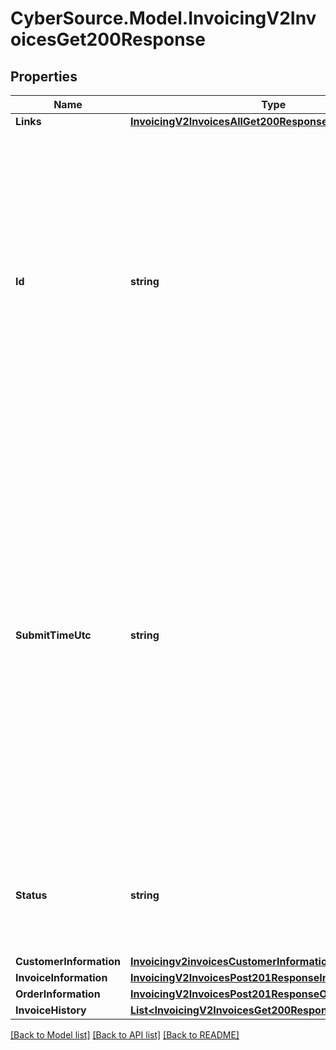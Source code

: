 # CyberSource.Model.InvoicingV2InvoicesGet200Response
## Properties

Name | Type | Description | Notes
------------ | ------------- | ------------- | -------------
**Links** | [**InvoicingV2InvoicesAllGet200ResponseLinks1**](InvoicingV2InvoicesAllGet200ResponseLinks1.md) |  | [optional] 
**Id** | **string** | An unique identification number to identify the submitted request. It is also appended to the endpoint of the resource.  On incremental authorizations, this value with be the same as the identification number returned in the original authorization response.  #### PIN debit Returned for all PIN debit services.  | [optional] 
**SubmitTimeUtc** | **string** | Time of request in UTC. Format: &#x60;YYYY-MM-DDThh:mm:ssZ&#x60; **Example** &#x60;2016-08-11T22:47:57Z&#x60; equals August 11, 2016, at 22:47:57 (10:47:57 p.m.). The &#x60;T&#x60; separates the date and the time. The &#x60;Z&#x60; indicates UTC.  Returned by authorization service.  #### PIN debit Time when the PIN debit credit, PIN debit purchase or PIN debit reversal was requested.  Returned by PIN debit credit, PIN debit purchase or PIN debit reversal.  | [optional] 
**Status** | **string** | The status of the invoice.  Possible values: - DRAFT - CREATED - SENT - PARTIAL - PAID - CANCELED  | [optional] 
**CustomerInformation** | [**Invoicingv2invoicesCustomerInformation**](Invoicingv2invoicesCustomerInformation.md) |  | [optional] 
**InvoiceInformation** | [**InvoicingV2InvoicesPost201ResponseInvoiceInformation**](InvoicingV2InvoicesPost201ResponseInvoiceInformation.md) |  | [optional] 
**OrderInformation** | [**InvoicingV2InvoicesPost201ResponseOrderInformation**](InvoicingV2InvoicesPost201ResponseOrderInformation.md) |  | [optional] 
**InvoiceHistory** | [**List&lt;InvoicingV2InvoicesGet200ResponseInvoiceHistory&gt;**](InvoicingV2InvoicesGet200ResponseInvoiceHistory.md) |  | [optional] 

[[Back to Model list]](../README.md#documentation-for-models) [[Back to API list]](../README.md#documentation-for-api-endpoints) [[Back to README]](../README.md)

